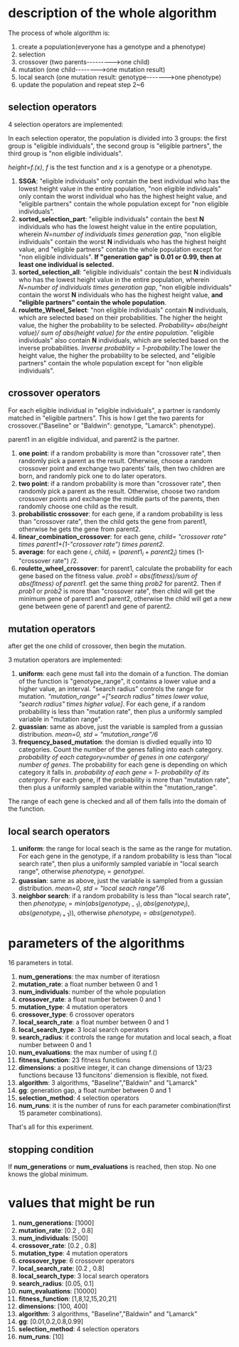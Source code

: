 # description of the whole algorithm

The process of whole algorithm is:

1. create a population(everyone has a genotype and a phenotype)
2. selection
3. crossover (two parents--------->one child)
4. mutation (one child-------->one mutation result)
5. local search (one mutation result: genotype------->one phenotype)
6. update the population and repeat step 2~6

## selection operators

4 selection operators are implemented:

In each selection operator, the population is divided into 3 groups: the first group is "eligible individuals", the second group is "eligible partners", the third group is "non eligible individuals".

*height=f.(x)*, *f*  is the test function and *x* is a genotype or a phenotype.

1. **SSGA**: "eligible individuals" only contain the best individual who has the lowest height value in the entire population, "non eligible individuals" only contain the worst individual who has the highest height value, and "eligible partners" contain the whole population except for "non eligible individuals". 
2. **sorted_selection_part**: "eligible individuals" contain the best **N** individuals who has the lowest height value in the entire population, wherein *N=number of individuals times generation gap*, "non eligible individuals" contain the worst **N** individuals who has the highest height value, and "eligible partners" contain the whole population except for "non eligible individuals".  **If "generation gap" is 0.01 or 0.99, then at least one individual is selected.**
3. **sorted_selection_all**: "eligible individuals" contain the best **N** individuals who has the lowest height value in the entire population, wherein *N=number of individuals times generation gap*, "non eligible individuals" contain the worst **N** individuals who has the highest height value, **and "eligible partners" contain the whole population**.
4. **roulette_Wheel_Select**: "non eligible individuals" contain **N** individuals, which are selected based on their probabilities. The higher the height value, the higher the probability to be selected. *Probability= abs(height value)/ sum of abs(height value) for the entire population*. "eligible individuals" also contain **N** individuals, which are selected based on the inverse probabilities. *Inverse probablity = 1-probability*.The lower the height value, the higher the probability to be selected, and "eligible partners" contain the whole population except for "non eligible individuals". 

## crossover operators

For each eligible individual in "eligible individuals", a partner is randomly matched in "eligible partners". This is how I get the two parents for crossover.("Baseline" or "Baldwin": genotype, "Lamarck": phenotype).

parent1 in an eligible individual, and parent2 is the partner.

1. **one point**: if a random probability is more than "crossover rate", then randomly pick a parent as the result. Otherwise, choose a random crossover point and exchange two parents' tails, then two children are born, and randomly pick one to do later operators. 
2. **two point**: if a random probability is more than "crossover rate", then randomly pick a parent as the result. Otherwise, choose two random crossover points and exchange the middle parts of the parents, then randomly choose one child as the result.  
3. **probabilistic crossover**: for each gene, if a random probability is less than "crossover rate", then the child gets the gene from parent1, otherwise he gets the gene from parent2.
4. **linear_combination_crossover**: for each gene, *child= "crossover rate" times parent1+(1-"crossover rate") times parent2*.
5. **average**: for each gene *i*, $child_{i} = (parent1_{i}+parent2_{i})$ times (1-"crossover rate") /2.
6. **roulette_wheel_crossover**: for parent1, calculate the probability for each gene based on the fitness value. *prob1 = abs(fitness)/sum of abs(fitness) of parent1*.  get the same thing *prob2* for parent2. Then if *prob1* or *prob2* is more than "crossover rate", then child will get the minimum gene of parent1 and parent2, otherwise the child will get a new gene between gene of parent1 and gene of parent2.

## mutation operators

after get the one child of crossover, then begin the mutation.

3 mutation operators are implemented:

1. **uniform**: each gene must fall into the domain of a function. The domian of the function is "genotype_range", it contains a lower value and a higher value, an interval. "search radius" controls the range for mutation. *"mutation_range" =["search radius" times lower value, "search radius" times higher value]*.  For each gene, if a random probability is less than "mutation rate", then plus a uniformly sampled variable in "mutation range".
2. **guassian**: same as above, just the variable is sampled from a gussian distribution. *mean=0, std = "mutation_range"/6*
3. **frequency_based_mutation**: the domian is divdied equally into 10 categories. Count the number of the genes falling into each category. *probability of each category=number of genes in one catergory/ number of genes*. The probability for each gene is depending on which category it falls in. *probability of each gene = 1- probability of its catergory*. For each gene, if the probability is more than "mutation rate", then plus a uniformly sampled variable within the "mutation_range".

The range of each gene is checked and all of them falls into the domain of the function.

## local search operators

1. **uniform**: the range for local seach is the same as the range for mutation. For each gene in the genotype, if a random probability is less than "local search rate", then plus a uniformly sampled variable in "local search range", otherwise $phenotype_{i}=genotype{i}$.
2. **guassian**: same as above, just the variable is sampled from a gussian distribution. *mean=0, std = "local seach range"/6*
3. **neighbor search**: if a random probability is less than "local search rate", then $phenotype_{i} = min(abs(genotype_{i-1}),abs(genotype_{i}),abs(genotype_{i+1}))$, otherwise $phenotype_{i}=abs(genotype{i})$.

# parameters of the algorithms

16 parameters in total.

1. **num_generations**: the max number of iteratiosn
2. **mutation_rate**: a float number between 0 and 1
3. **num_individuals**: number of the whole population
4. **crossover_rate**: a float number between 0 and 1
5. **mutation_type**: 4 mutation operators
6. **crossover_type**: 6 crossover operators
7. **local_search_rate**: a float number between 0 and 1
8. **local_search_type**: 3 local search operators
9. **search_radius**: it controls the range for mutation and local seach, a float number between 0 and 1
10. **num_evaluations**: the max number of using f.()
11. **fitness_function**: 23 fitness functions
12. **dimensions**: a positive integer, it can change dimensions of 13/23 functions because 13 funcitons' diemension is flexible, not fixed.
13. **algorithm**: 3 algorithms, "Baseline","Baldwin" and "Lamarck"
14. **gg**: generation gap, a float number between 0 and 1
15. **selection_method**: 4 selection operators
16. **num_runs**: it is the number of runs for each parameter combination(first 15 parameter combinations).

That's all for this experiment.

## stopping condition

If **num_generations** or **num_evaluations** is reached, then stop. No one knows the global minimum.

# values that might be run

1. **num_generations**: [1000]
2. **mutation_rate**: [0.2 , 0.8]
3. **num_individuals**: [500]
4. **crossover_rate**: [0.2 , 0.8]
5. **mutation_type**: 4 mutation operators
6. **crossover_type**: 6 crossover operators
7. **local_search_rate**: [0.2 , 0.8]
8. **local_search_type**: 3 local search operators
9. **search_radius**: [0.05, 0.1]
10. **num_evaluations**: [10000]
11. **fitness_function**: [1,8,12,15,20,21]
12. **dimensions**: [100, 400]
13. **algorithm**: 3 algorithms, "Baseline","Baldwin" and "Lamarck"
14. **gg**: [0.01,0.2,0.8,0.99]
15. **selection_method**: 4 selection operators
16. **num_runs**: [10]



